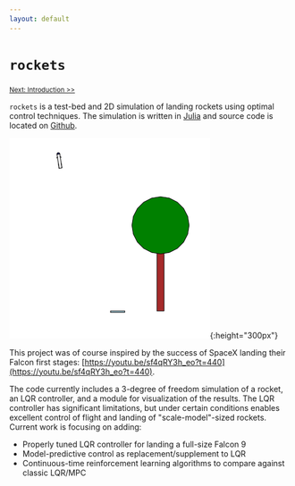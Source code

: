 ```yaml
---
layout: default 
---
```


# `rockets`

<small>[Next: Introduction >>](introduction)</small>   

`rockets` is a test-bed and 2D simulation of landing rockets using optimal control techniques.  The simulation is written in [Julia](https://www.julialang.org) and source code is located on [Github](https://www.github.com/freestatelabs/rockets).  

![rocky-landing](../assets/rocky-landing.gif "Rocky Landing"){:height="300px"} 

This project was of course inspired by the success of SpaceX landing their Falcon first stages: [https://youtu.be/sf4qRY3h_eo?t=440](https://youtu.be/sf4qRY3h_eo?t=440).  

The code currently includes a 3-degree of freedom simulation of a rocket, an LQR controller, and a module for visualization of the results.  The LQR controller has significant limitations, but under certain conditions enables excellent control of flight and landing of "scale-model"-sized rockets.  Current work is focusing on adding: 
- Properly tuned LQR controller for landing a full-size Falcon 9
- Model-predictive control as replacement/supplement to LQR 
- Continuous-time reinforcement learning algorithms to compare against classic LQR/MPC
